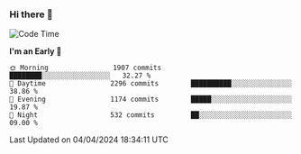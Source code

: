 ### Hi there 👋
<!--START_SECTION:waka-->
![Code Time](http://img.shields.io/badge/Code%20Time-563%20hrs%2033%20mins-blue)

**I'm an Early 🐤** 

```text
🌞 Morning                1907 commits        ████████░░░░░░░░░░░░░░░░░   32.27 % 
🌆 Daytime                2296 commits        ██████████░░░░░░░░░░░░░░░   38.86 % 
🌃 Evening                1174 commits        █████░░░░░░░░░░░░░░░░░░░░   19.87 % 
🌙 Night                  532 commits         ██░░░░░░░░░░░░░░░░░░░░░░░   09.00 % 
```



 Last Updated on 04/04/2024 18:34:11 UTC
<!--END_SECTION:waka-->

<!--
**BrianCurliss/BrianCurliss** is a ✨ _special_ ✨ repository because its `README.md` (this file) appears on your GitHub profile.

Here are some ideas to get you started:

- 🔭 I’m currently working on ...
- 🌱 I’m currently learning ...
- 👯 I’m looking to collaborate on ...
- 🤔 I’m looking for help with ...
- 💬 Ask me about ...
- 📫 How to reach me: ...
- 😄 Pronouns: ...
- ⚡ Fun fact: ...
-->
